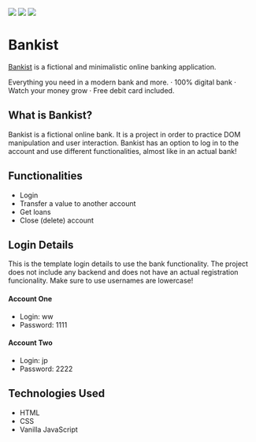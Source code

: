 <img src="https://github.com/rc1dgp/rc-bankist/blob/main/img/project-preview-01.png?raw=true" ></img>
<img src="https://github.com/rc1dgp/rc-bankist/blob/main/img/project-preview-02.png?raw=true" ></img>
<img src="https://github.com/rc1dgp/rc-bankist/blob/main/img/project-preview-03.png?raw=true" ></img>

# Bankist

<a href="https://rc-bankist.netlify.app/">Bankist</a> is a fictional and minimalistic online banking application.

Everything you need in a modern bank and more.
· 100% digital bank
· Watch your money grow
· Free debit card included.

## What is Bankist?

Bankist is a fictional online bank. It is a project in order to practice DOM manipulation and user interaction. Bankist has an option to log in to the account and use different functionalities, almost like in an actual bank!

## Functionalities

- Login
- Transfer a value to another account
- Get loans
- Close (delete) account

## Login Details

This is the template login details to use the bank functionality. The project does not include any backend and does not have an actual registration funcionality. Make sure to use usernames are lowercase!

#### Account One

- Login: ww
- Password: 1111

#### Account Two

- Login: jp
- Password: 2222

## Technologies Used

- HTML
- CSS
- Vanilla JavaScript
